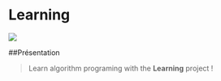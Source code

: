 Learning
==


![](https://raw.githubusercontent.com/manzerbredes/Learning/master/resources/pictures/intro.png)

##Présentation

> Learn algorithm programing with the **Learning** project !
